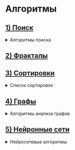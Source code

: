 # Алгоритмы

## [1) Поиск]()
<details><summary>Алгоритмы поиска</summary>

### [а) Два указателя](documentation/search/TWO_POINTERS.md)
### [б) Бинарный поиск](documentation/search/BINARY_SEARCH.md)
### [в) Алгоритм Кнута-Морриса-Пратта](documentation/search/KNUTH_MORRIS_PRATT.md)
</details>

## [2) Фракталы](documentation/RECURSIVE_ALGORITHM.md)
## [3) Сортировки]()
<details><summary>Список сортировок</summary>

### [а) "Пузырьком"](documentation/sort/BUBBLE_SORT.md)
### [б) Вставками](documentation/sort/INSERTION_SORT.md)
### [в) Быстрая](documentation/sort/QUICK_SORT.md)
### [г) Слиянием](documentation/sort/MERGE_SORT.md)
### [д) Пирамидальная](documentation/sort/HEAP_SORT.md)
</details>

## [4) Графы]() 
<details><summary>Алгоритмы анализа графов</summary>

### [а) Алгоритм обхода дерева графа в ширину](documentation/graph/BREADTH_FIRST_SEARCH.md)
### [б) Алгоритм обхода дерева графа в глубину](documentation/graph/DEPTH_FIRST_SEARCH.md)
### [в) Алгоритм Дейкстры](documentation/graph/DIJKSTRAS_ALGORITHM.md)
</details>

## [5) Нейронные сети]() 
<details><summary>Нейросетевые алгоритмы</summary>

### [а) Многослойный перцептрон](documentation/ai/MULTI_LAYER_PERCEPTRON.md)
</details>





